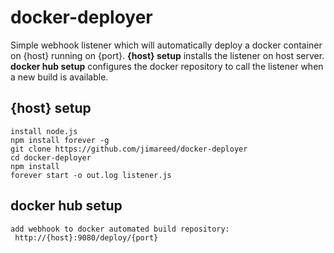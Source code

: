 # docker-deployer

Simple webhook listener which will automatically deploy a docker container on {host} running on {port}.  **{host} setup** installs the listener on host server.  **docker hub setup** configures the docker repository to call the listener when a new build is available.

## {host} setup

```
install node.js
npm install forever -g
git clone https://github.com/jimareed/docker-deployer
cd docker-deployer
npm install
forever start -o out.log listener.js
```

## docker hub setup

```
add webhook to docker automated build repository:
 http://{host}:9080/deploy/{port}
```

